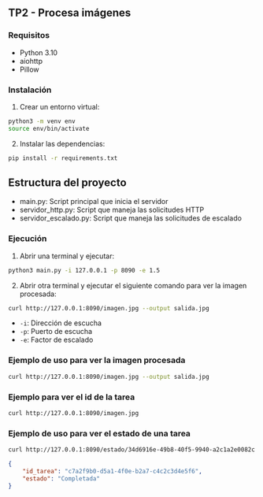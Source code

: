 ## TP2 - Procesa imágenes

### Requisitos

- Python 3.10
- aiohttp
- Pillow

### Instalación

1. Crear un entorno virtual:

```bash
python3 -m venv env
source env/bin/activate
```

2. Instalar las dependencias:

```bash
pip install -r requirements.txt
```

## Estructura del proyecto

- main.py: Script principal que inicia el servidor
- servidor_http.py: Script que maneja las solicitudes HTTP
- servidor_escalado.py: Script que maneja las solicitudes de escalado

### Ejecución
1. Abrir una terminal y ejecutar:

```bash
python3 main.py -i 127.0.0.1 -p 8090 -e 1.5
```
2. Abrir otra terminal y ejecutar el siguiente comando para ver la imagen procesada:

```bash
curl http://127.0.0.1:8090/imagen.jpg --output salida.jpg
```

- `-i`: Dirección de escucha
- `-p`: Puerto de escucha
- `-e`: Factor de escalado

### Ejemplo de uso para ver la imagen procesada

```bash
curl http://127.0.0.1:8090/imagen.jpg --output salida.jpg
```

### Ejemplo para ver el id de la tarea

```bash
curl http://127.0.0.1:8090/imagen.jpg 
```

### Ejemplo de uso para ver el estado de una tarea

```bash
curl http://127.0.0.1:8090/estado/34d6916e-49b8-40f5-9940-a2c1a2e0082c
```

```json
{
    "id_tarea": "c7a2f9b0-d5a1-4f0e-b2a7-c4c2c3d4e5f6",
    "estado": "Completada"
}
```
